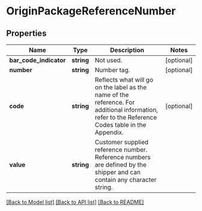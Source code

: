 # OriginPackageReferenceNumber

## Properties
Name | Type | Description | Notes
------------ | ------------- | ------------- | -------------
**bar_code_indicator** | **string** | Not used. | [optional] 
**number** | **string** | Number tag. | [optional] 
**code** | **string** | Reflects what will go on the label as the name of the reference.  For additional information, refer to the Reference Codes table in the Appendix. | [optional] 
**value** | **string** | Customer supplied reference number. Reference numbers are defined by the shipper and can contain any character string. | 

[[Back to Model list]](../../README.md#documentation-for-models) [[Back to API list]](../../README.md#documentation-for-api-endpoints) [[Back to README]](../../README.md)

